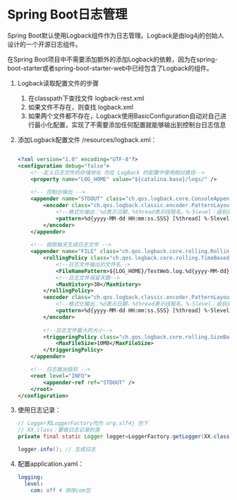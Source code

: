 # Spring Boot日志管理

Spring Boot默认使用Logback组件作为日志管理。Logback是由log4j的创始人设计的一个开源日志组件。

在Spring Boot项目中不需要添加额外的添加Logback的依赖，因为在spring-boot-starter或者spring-boot-starter-web中已经包含了Logback的组件。

1. Logback读取配置文件的步骤

   1. 在classpath下查找文件 logback-rest.xml
   2. 如果文件不存在，则查找 logback.xml
   3. 如果两个文件都不存在，Logback使用BasicConfiguration自动对自己进行最小化配置，实现了不需要添加任何配置就能够输出到控制台日志信息

2. 添加Logback配置文件 /resources/logback.xml：

   ```xml
   
   <?xml version="1.0" encoding="UTF-8"?>
   <configuration debug="false">
       <!--定义日志文件的存储地址 勿在 LogBack 的配置中使用相对路径-->
       <property name="LOG_HOME" value="${catalina.base}/logs/" />
       
       <!-- 控制台输出 -->
       <appender name="STDOUT" class="ch.qos.logback.core.ConsoleAppender">
           <encoder class="ch.qos.logback.classic.encoder.PatternLayoutEncoder">
               <!--格式化输出：%d表示日期，%thread表示线程名，%-5level：级别从左显示5个字符宽度%msg：日志消息，%n是换行符-->
               <pattern>%d{yyyy-MM-dd HH:mm:ss.SSS} [%thread] %-5level %logger{50} - %msg%n</pattern>
           </encoder>
       </appender>
       
       <!-- 按照每天生成日志文件 -->
       <appender name="FILE" class="ch.qos.logback.core.rolling.RollingFileAppender">
           <rollingPolicy class="ch.qos.logback.core.rolling.TimeBasedRollingPolicy">
               <!--日志文件输出的文件名-->
               <FileNamePattern>${LOG_HOME}/TestWeb.log.%d{yyyy-MM-dd}.log</FileNamePattern>
               <!--日志文件保留天数-->
               <MaxHistory>30</MaxHistory>
           </rollingPolicy>
           <encoder class="ch.qos.logback.classic.encoder.PatternLayoutEncoder">
               <!--格式化输出：%d表示日期，%thread表示线程名，%-5level：级别从左显示5个字符宽度%msg：日志消息，%n是换行符-->
               <pattern>%d{yyyy-MM-dd HH:mm:ss.SSS} [%thread] %-5level %logger{50} - %msg%n</pattern>
           </encoder>
           
           <!--日志文件最大的大小-->
           <triggeringPolicy class="ch.qos.logback.core.rolling.SizeBasedTriggeringPolicy">
               <MaxFileSize>10MB</MaxFileSize>
           </triggeringPolicy>
       </appender>
   
       <!-- 日志输出级别 -->
       <root level="INFO">
           <appender-ref ref="STDOUT" />
       </root>
   </configuration>
   ```

3. 使用日志记录：

   ```java
   // Logger和LoggerFactory均为 org.slf4j 包下
   // XX.class：要做日志记录的类
   private final static Logger logger=LoggerFactory.getLogger(XX.class);
   
   logger.info(); // 生成日志
   ```

4. 配置application.yaml：

   ```yaml
   logging:
     level: 
       com: off # 排除com包
   ```

   